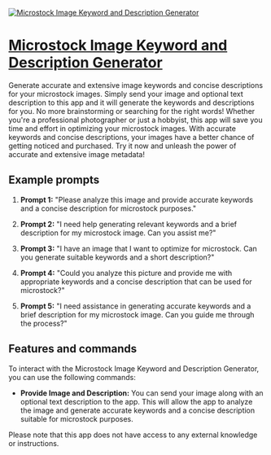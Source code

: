 [![Microstock Image Keyword and Description Generator](null)](https://chat.openai.com/g/g-lIlZZlB4M-microstock-image-keyword-and-description-generator)

# [Microstock Image Keyword and Description Generator](https://chat.openai.com/g/g-lIlZZlB4M-microstock-image-keyword-and-description-generator)

Generate accurate and extensive image keywords and concise descriptions for your microstock images. Simply send your image and optional text description to this app and it will generate the keywords and descriptions for you. No more brainstorming or searching for the right words! Whether you're a professional photographer or just a hobbyist, this app will save you time and effort in optimizing your microstock images. With accurate keywords and concise descriptions, your images have a better chance of getting noticed and purchased. Try it now and unleash the power of accurate and extensive image metadata!

## Example prompts

1. **Prompt 1:** "Please analyze this image and provide accurate keywords and a concise description for microstock purposes."

2. **Prompt 2:** "I need help generating relevant keywords and a brief description for my microstock image. Can you assist me?"

3. **Prompt 3:** "I have an image that I want to optimize for microstock. Can you generate suitable keywords and a short description?"

4. **Prompt 4:** "Could you analyze this picture and provide me with appropriate keywords and a concise description that can be used for microstock?"

5. **Prompt 5:** "I need assistance in generating accurate keywords and a brief description for my microstock image. Can you guide me through the process?"

## Features and commands

To interact with the Microstock Image Keyword and Description Generator, you can use the following commands:

- **Provide Image and Description:** You can send your image along with an optional text description to the app. This will allow the app to analyze the image and generate accurate keywords and a concise description suitable for microstock purposes.

Please note that this app does not have access to any external knowledge or instructions.